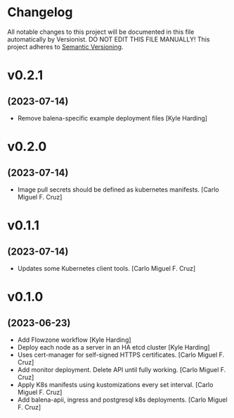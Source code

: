 # Changelog

All notable changes to this project will be documented in this file
automatically by Versionist. DO NOT EDIT THIS FILE MANUALLY!
This project adheres to [Semantic Versioning](http://semver.org/).

# v0.2.1
## (2023-07-14)

* Remove balena-specific example deployment files [Kyle Harding]

# v0.2.0
## (2023-07-14)

* Image pull secrets should be defined as kubernetes manifests. [Carlo Miguel F. Cruz]

# v0.1.1
## (2023-07-14)

* Updates some Kubernetes client tools. [Carlo Miguel F. Cruz]

# v0.1.0
## (2023-06-23)

* Add Flowzone workflow [Kyle Harding]
* Deploy each node as a server in an HA etcd cluster [Kyle Harding]
* Uses cert-manager for self-signed HTTPS certificates. [Carlo Miguel F. Cruz]
* Add monitor deployment. Delete API until fully working. [Carlo Miguel F. Cruz]
* Apply K8s manifests using kustomizations every set interval. [Carlo Miguel F. Cruz]
* Add balena-apii, ingress and postgresql k8s deployments. [Carlo Miguel F. Cruz]
